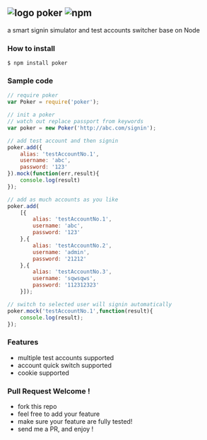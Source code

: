 ![logo](http://ww4.sinaimg.cn/large/61ff0de3jw1e7l8life9hj201y01ywea.jpg) poker ![npm](https://badge.fury.io/js/poker.png)
---

a smart signin simulator and test accounts switcher base on Node

### How to install

````
$ npm install poker
````

### Sample code

````javascript
// require poker
var Poker = require('poker');

// init a poker
// watch out replace passport from keywords
var poker = new Poker('http://abc.com/signin');

// add test account and then signin
poker.add({
    alias: 'testAccountNo.1',
    username: 'abc',
    password: '123'
}).mock(function(err,result){
    console.log(result)
});

// add as much accounts as you like
poker.add(
    [{
        alias: 'testAccountNo.1',
        username: 'abc',
        password: '123'
    },{
        alias: 'testAccountNo.2',
        username: 'admin',
        password: '21212'
    },{
        alias: 'testAccountNo.3',
        username: 'sqwsqws',
        password: '112312323'
    }]);

// switch to selected user will signin automatically
poker.mock('testAccountNo.1',function(result){
    console.log(result);
});
````

### Features

- multiple test accounts supported
- account quick switch supported
- cookie supported

### Pull Request Welcome !

- fork this repo
- feel free to add your feature
- make sure your feature are fully tested!
- send me a PR, and enjoy !